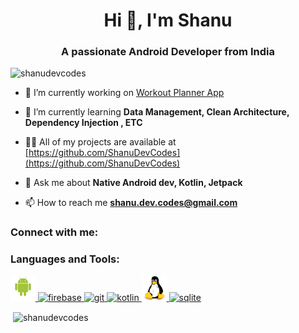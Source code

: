 <h1 align="center">Hi 👋, I'm Shanu</h1>
<h3 align="center">A passionate Android Developer from India</h3>

<p align="left"> <img src="https://komarev.com/ghpvc/?username=shanudevcodes&label=Profile%20views&color=0e75b6&style=flat" alt="shanudevcodes" /> </p>

- 🔭 I’m currently working on [Workout Planner App](https://github.com/ShanuDevCodes/My_Workout_Plan)

- 🌱 I’m currently learning **Data Management, Clean Architecture, Dependency Injection , ETC**

- 👨‍💻 All of my projects are available at [https://github.com/ShanuDevCodes](https://github.com/ShanuDevCodes)

- 💬 Ask me about **Native Android dev, Kotlin, Jetpack**

- 📫 How to reach me **shanu.dev.codes@gmail.com**

<h3 align="left">Connect with me:</h3>
<p align="left">
</p>

<h3 align="left">Languages and Tools:</h3>
<p align="left"> <a href="https://developer.android.com" target="_blank" rel="noreferrer"> <img src="https://raw.githubusercontent.com/devicons/devicon/master/icons/android/android-original-wordmark.svg" alt="android" width="40" height="40"/> </a> <a href="https://firebase.google.com/" target="_blank" rel="noreferrer"> <img src="https://www.vectorlogo.zone/logos/firebase/firebase-icon.svg" alt="firebase" width="40" height="40"/> </a> <a href="https://git-scm.com/" target="_blank" rel="noreferrer"> <img src="https://www.vectorlogo.zone/logos/git-scm/git-scm-icon.svg" alt="git" width="40" height="40"/> </a> <a href="https://kotlinlang.org" target="_blank" rel="noreferrer"> <img src="https://www.vectorlogo.zone/logos/kotlinlang/kotlinlang-icon.svg" alt="kotlin" width="40" height="40"/> </a> <a href="https://www.linux.org/" target="_blank" rel="noreferrer"> <img src="https://raw.githubusercontent.com/devicons/devicon/master/icons/linux/linux-original.svg" alt="linux" width="40" height="40"/> </a> <a href="https://www.sqlite.org/" target="_blank" rel="noreferrer"> <img src="https://www.vectorlogo.zone/logos/sqlite/sqlite-icon.svg" alt="sqlite" width="40" height="40"/> </a> </p>

<p>&nbsp;<img align="center" src="https://github-readme-stats.vercel.app/api?username=shanudevcodes&show_icons=true&locale=en" alt="shanudevcodes" /></p>
